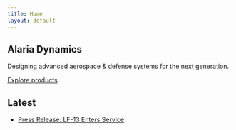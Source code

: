 ```yaml
---
title: Home
layout: default
---
```


<section class="hero container">
  <h1>Alaria Dynamics</h1>
  <p>Designing advanced aerospace & defense systems for the next generation.</p>
  <p><a href="/products/" class="btn">Explore products</a></p>
</section>

## Latest

- <a href="/media/press-release-001/">Press Release: LF-13 Enters Service</a>
